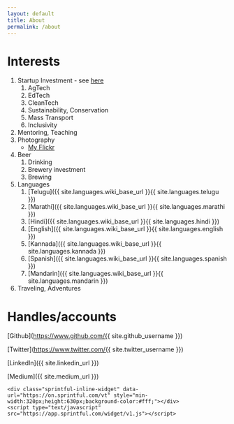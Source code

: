 ```yaml
---
layout: default
title: About
permalink: /about
---
```


# Interests
1. Startup Investment - see [here](/investments)
    1. AgTech
    2. EdTech
    3. CleanTech
    4. Sustainability, Conservation
    5. Mass Transport
    6. Inclusivity
2. Mentoring, Teaching
3. Photography
    - [My Flickr](https://flickr.com/people/waterlord/)
4. Beer
    1. Drinking
    2. Brewery investment
    3. Brewing
5. Languages
    1. [Telugu]({{ site.languages.wiki_base_url }}{{ site.languages.telugu }})
    2. [Marathi]({{ site.languages.wiki_base_url }}{{ site.languages.marathi }})
    3. [Hindi]({{ site.languages.wiki_base_url }}{{ site.languages.hindi }})
    4. [English]({{ site.languages.wiki_base_url }}{{ site.languages.english }})
    5. [Kannada]({{ site.languages.wiki_base_url }}{{ site.languages.kannada }})
    6. [Spanish]({{ site.languages.wiki_base_url }}{{ site.languages.spanish }})
    7. [Mandarin]({{ site.languages.wiki_base_url }}{{ site.languages.mandarin }})
6. Traveling, Adventures

# Handles/accounts
[Github](https://www.github.com/{{ site.github_username }})

[Twitter](https://www.twitter.com/{{ site.twitter_username }})

[LinkedIn]({{ site.linkedin_url }})

[Medium]({{ site.medium_url }})

<!-- Sprintful inline widget begin -->
    <div class="sprintful-inline-widget" data-url="https://on.sprintful.com/vt" style="min-width:320px;height:630px;background-color:#fff;"></div>
    <script type="text/javascript" src="https://app.sprintful.com/widget/v1.js"></script>
<!-- Sprintful inline widget end -->
